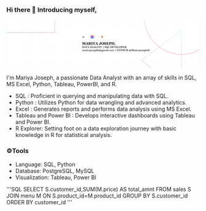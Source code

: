 ### Hi there 👋 Introducing myself,

<img width="2000" alt="Coding" src="https://github.com/Mariyajoseph24/Mariyajoseph24/blob/main/Black%20Technology%20LinkedIn%20Banner%20(5).png">



I'm Mariya Joseph, a passionate Data Analyst with an array of skills in SQL, MS Excel, Python, Tableau, PowerBI, and R.<br>
<ul>
<li>SQL : Proficient in querying and manipulating data with SQL.</li>
<li>Python : Utilizes Python for data wrangling and advanced analytics.</li>
<li>Excel : Generates reports and performs data analysis using MS Excel.</li>
<li>Tableau and Power BI : Develops interactive dashboards using Tableau and Power BI.</li>
<li>R Explorer: Setting foot on a data exploration journey with basic knowledge in R for statistical analysis.</li></ul>

<h3>⚙️Tools</h3>
<ul>
<li>Language: SQL, Python</li>
<li>Database: PostgreSQL, MySQL</li>
<li>Visualization: Tableau, Power BI</li></ul>

'''SQL
  SELECT S.customer_id,SUM(M.price) AS total_amnt
FROM sales S
JOIN menu M ON S.product_id=M.product_id
GROUP BY S.customer_id
ORDER BY customer_id
'''
<!--
**Mariyajoseph24/Mariyajoseph24** is a ✨ _special_ ✨ repository because its `README.md` (this file) appears on your GitHub profile.

Here are some ideas to get you started:

- 🔭 I’m currently working on ...SOMETHING FISHYY
- 🌱 I’m currently learning ...
- 👯 I’m looking to collaborate on ...
- 🤔 I’m looking for help with ...
- 💬 Ask me about ...
- 📫 How to reach me: ...
- 😄 Pronouns: ...
- ⚡ Fun fact: ...
-->
